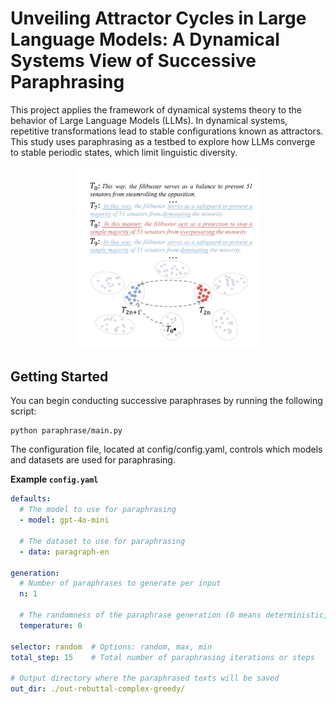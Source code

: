 # Unveiling Attractor Cycles in Large Language Models: A Dynamical Systems View of Successive Paraphrasing

This project applies the framework of dynamical systems theory to the behavior of Large Language Models (LLMs).  In dynamical systems, repetitive transformations lead to stable configurations known as attractors. This study uses paraphrasing as a testbed to explore how LLMs converge to stable periodic states, which limit linguistic diversity.
<p align="center">
  <img src="assets/main.jpg" alt="Main Image" width="300"/>
</p>

## Getting Started

You can begin conducting successive paraphrases by running the following script:
```
python paraphrase/main.py
```

The configuration file, located at config/config.yaml, controls which models and datasets are used for paraphrasing. 

**Example `config.yaml`**

```yaml
defaults:
  # The model to use for paraphrasing
  - model: gpt-4o-mini
  
  # The dataset to use for paraphrasing
  - data: paragraph-en

generation:
  # Number of paraphrases to generate per input
  n: 1
  
  # The randomness of the paraphrase generation (0 means deterministic, higher values make the output more random)
  temperature: 0

selector: random  # Options: random, max, min
total_step: 15    # Total number of paraphrasing iterations or steps

# Output directory where the paraphrased texts will be saved
out_dir: ./out-rebuttal-complex-greedy/
```
